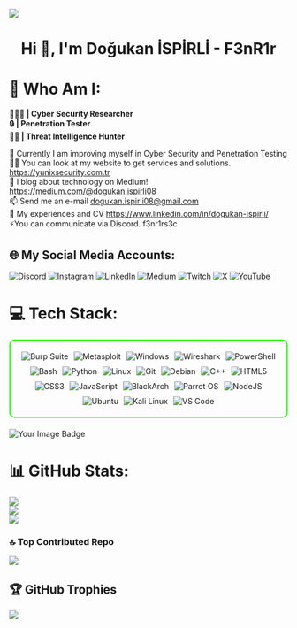 [![](https://visitcount.itsvg.in/api?id=f3nr1rs3c&icon=1&color=4)](https://visitcount.itsvg.in)
<h1 align="center">Hi 👋, I'm Doğukan İSPİRLİ - F3nR1r</h1>

# 💫 Who Am I:

<div align=left>
        <p>
            <strong>
                👨🏻‍💻 | Cyber Security Researcher<br>
                🔒 | Penetration Tester<br>
                🥷🏻 | Threat Intelligence Hunter <br>
            </strong>
        </p>
        

🌱 Currently I am improving myself in Cyber ​​Security and Penetration Testing
<br>👨‍💻 You can look at my website to get services and solutions. https://yunixsecurity.com.tr
<br>📝 I blog about technology on Medium! https://medium.com/@dogukan.ispirli08
<br>📫 Send me an e-mail dogukan.ispirli08@gmail.com
<br>📄 My experiences and CV https://www.linkedin.com/in/dogukan-ispirli/
<br>⚡You can communicate via Discord. f3nr1rs3c


## 🌐 My Social Media Accounts:
[![Discord](https://img.shields.io/badge/Discord-%237289DA.svg?logo=discord&logoColor=white)](https://discord.gg/366269130850041856) [![Instagram](https://img.shields.io/badge/Instagram-%23E4405F.svg?logo=Instagram&logoColor=white)](https://instagram.com/dogukan.ispirli) [![LinkedIn](https://img.shields.io/badge/LinkedIn-%230077B5.svg?logo=linkedin&logoColor=white)](https://linkedin.com/in/dogukan-ispirli) [![Medium](https://img.shields.io/badge/Medium-12100E?logo=medium&logoColor=white)](https://medium.com/@dogukan.ispirli) [![Twitch](https://img.shields.io/badge/Twitch-%239146FF.svg?logo=Twitch&logoColor=white)](https://twitch.tv/f3nr1rs3c) [![X](https://img.shields.io/badge/X-black.svg?logo=X&logoColor=white)](https://x.com/dogukantispirli) [![YouTube](https://img.shields.io/badge/YouTube-%23FF0000.svg?logo=YouTube&logoColor=white)](https://youtube.com/@UCMd3vznbsm01maDLJRJrRXw)         


# 💻 Tech Stack:
<div style="border: 2px solid #22F700; border-radius: 10px; padding: 20px; margin-bottom: 20px;">
  <div align="left" style="display: flex; flex-wrap: wrap; justify-content: center; gap: 10px;">
      <img src="https://img.shields.io/badge/Burp_Suite-FF6633?style=for-the-badge&logo=burp-suite&color=000000" alt="Burp Suite" />
      <img src="https://img.shields.io/badge/Metasploit-008C8C?style=for-the-badge&logo=metasploit&color=000000" alt="Metasploit" />
      <img src="https://img.shields.io/badge/-Windows-000000?style=for-the-badge&logo=windows" alt="Windows" />
      <img src="https://img.shields.io/badge/Wireshark-009639?style=for-the-badge&logo=wireshark&color=000000" alt="Wireshark" />
      <img src="https://img.shields.io/badge/-PowerShell-000000?style=for-the-badge&logo=powershell&logoColor=white" alt="PowerShell" />
      <img src="https://img.shields.io/badge/Bash-4EAA25?style=for-the-badge&logo=gnu-bash&color=000000" alt="Bash" />
      <img src="https://img.shields.io/badge/Python-3776AB?style=for-the-badge&logo=python&color=000000" alt="Python" />
      <img src="https://img.shields.io/badge/Linux-FCC624?style=for-the-badge&logo=linux&color=000000" alt="Linux" />
      <img src="https://img.shields.io/badge/Git-F05032?style=for-the-badge&logo=git&color=000000" alt="Git" />
      <img src="https://img.shields.io/badge/Debian-D70A53?style=for-the-badge&logo=debian&color=000000" alt="Debian" />
      <img src="https://img.shields.io/badge/C%2B%2B-F34B7F?style=for-the-badge&logo=c%2B%2B&color=000000" alt="C++" />
      <img src="https://img.shields.io/badge/HTML5-5D4B6C?style=for-the-badge&logo=html5&color=000000" alt="HTML5" />
      <img src="https://img.shields.io/badge/CSS3-2965F1?style=for-the-badge&logo=css3&color=000000" alt="CSS3" />
      <img src="https://img.shields.io/badge/JavaScript-F7DF1E?style=for-the-badge&logo=javascript&color=000000" alt="JavaScript" />
      <img src="https://img.shields.io/badge/BlackArch-0A0A0A?style=for-the-badge&logo=blackarch&color=000000" alt="BlackArch" />
      <img src="https://img.shields.io/badge/Parrot_OS-2E8E8F?style=for-the-badge&logo=parrot&color=000000" alt="Parrot OS" />
      <img src="https://img.shields.io/badge/Node.js-8CC84C?style=for-the-badge&logo=node.js&color=000000" alt="NodeJS" />
      <img src="https://img.shields.io/badge/Ubuntu-E95420?style=for-the-badge&logo=ubuntu&color=000000" alt="Ubuntu" />
      <img src="https://img.shields.io/badge/Kali_Linux-557C94?style=for-the-badge&logo=kali-linux&color=000000" alt="Kali Linux" />
      <img src="https://img.shields.io/badge/VS_Code-007ACC?style=for-the-badge&logo=visual-studio-code&color=000000" alt="VS Code" />
  </div>
</div>
<img src="https://tryhackme-badges.s3.amazonaws.com/F3nR1r.png" alt="Your Image Badge" />


# 📊 GitHub Stats:
![](https://github-readme-stats.vercel.app/api?username=f3nr1rs3c&theme=radical&hide_border=false&include_all_commits=true&count_private=false)<br/>
![](https://github-readme-streak-stats.herokuapp.com/?user=f3nr1rs3c&theme=radical&hide_border=false)<br/>
![](https://github-readme-stats.vercel.app/api/top-langs/?username=f3nr1rs3c&theme=radical&hide_border=false&include_all_commits=true&count_private=false&layout=compact)


### 🔝 Top Contributed Repo
![](https://github-contributor-stats.vercel.app/api?username=f3nr1rs3c&limit=5&theme=radical&combine_all_yearly_contributions=true)


## 🏆 GitHub Trophies
![](https://github-profile-trophy.vercel.app/?username=f3nr1rs3c&theme=radical&no-frame=false&no-bg=false&margin-w=4)
